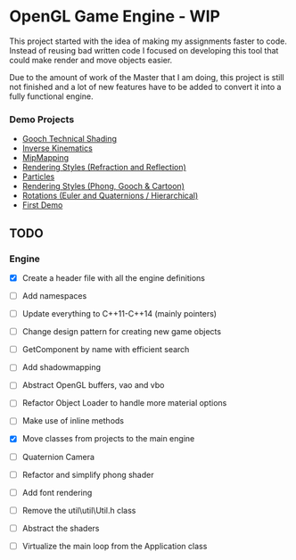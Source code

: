# OpenGL Game Engine - WIP

This project started with the idea of making my assignments faster to code. Instead of reusing bad written code I focused on developing this tool that could make render and move objects easier.

Due to the amount of work of the Master that I am doing, this project is still not finished and a lot of new features have to be added to convert it into a fully functional engine.

### Demo Projects
- [Gooch Technical Shading](https://youtu.be/SKc75BOTq18)
- [Inverse Kinematics](https://www.youtube.com/watch?v=7K0FUKm95bE)
- [MipMapping](https://youtu.be/TsZA2yeeR8w)
- [Rendering Styles (Refraction and Reflection)](https://youtu.be/G2UApdAjK6k)
- [Particles](https://youtu.be/OrJ3MiT1Vhc)
- [Rendering Styles (Phong, Gooch & Cartoon)](https://youtu.be/dhwIXdvvFHY)
- [Rotations (Euler and Quaternions / Hierarchical)](https://youtu.be/HpgOAALAXjU)
- [First Demo](https://youtu.be/ZkJKG76QycA)

## TODO
### Engine
- [x] Create a header file with all the engine definitions
- [ ] Add namespaces
- [ ] Update everything to C++11-C++14 (mainly pointers)
- [ ] Change design pattern for creating new game objects
- [ ] GetComponent by name with efficient search
- [ ] Add shadowmapping
- [ ] Abstract OpenGL buffers, vao and vbo
- [ ] Refactor Object Loader to handle more material options
- [ ] Make use of inline methods
- [x] Move classes from projects to the main engine
- [ ] Quaternion Camera
- [ ] Refactor and simplify phong shader
- [ ] Add font rendering
- [ ] Remove the util\util\Util.h class
- [ ] Abstract the shaders
- [ ] Virtualize the main loop from the Application class

 
